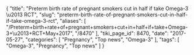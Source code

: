 {
    "title": "Preterm birth rate of pregnant smokers cut in half if take Omega-3 \u2013 RCT",
    "slug": "preterm-birth-rate-of-pregnant-smokers-cut-in-half-if-take-omega-3-rct",
    "aliases": [
        "/Preterm+birth+rate+of+pregnant+smokers+cut+in+half+if+take+Omega-3+\u2013+RCT+May+2017",
        "/8470"
    ],
    "tiki_page_id": 8470,
    "date": "2017-05-27",
    "categories": [
        "Pregnancy",
        "Top news",
        "Omega-3"
    ],
    "tags": [
        "Omega-3",
        "Pregnancy",
        "Top news"
    ]
}